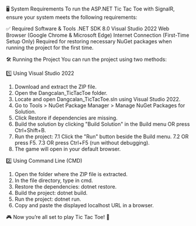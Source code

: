 🖥 System Requirements
To run the ASP.NET Tic Tac Toe with SignalR, ensure your system meets the following requirements:

✅ Required Software & Tools
.NET SDK 8.0
Visual Studio 2022
Web Browser (Google Chrome & Microsoft Edge)
Internet Connection (First-Time Setup Only)
Required for restoring necessary NuGet packages when running the project for the first time.

🛠 Running the Project
You can run the project using two methods:

1️⃣ Using Visual Studio 2022
1. Download and extract the ZIP file.
2. Open the Dangcalan_TicTacToe folder.
3. Locate and open Dangcalan_TicTacToe.sln using Visual Studio 2022.
4. Go to Tools > NuGet Package Manager > Manage NuGet Packages for Solution.
5. Click Restore if dependencies are missing.
6. Build the solution by clicking "Build Solution" in the Build menu OR press Ctrl+Shift+B.
7. Run the project:
   7.1 Click the "Run" button beside the Build menu.
   7.2 OR press F5.
   7.3 OR press Ctrl+F5 (run without debugging).
8. The game will open in your default browser.

2️⃣ Using Command Line (CMD)
1. Open the folder where the ZIP file is extracted.
2. In the file directory, type in cmd.
3. Restore the dependencies: dotnet restore.
4. Build the project: dotnet build.
5. Run the project: dotnet run.
6. Copy and paste the displayed localhost URL in a browser.

🎮 Now you’re all set to play Tic Tac Toe! 🚀
